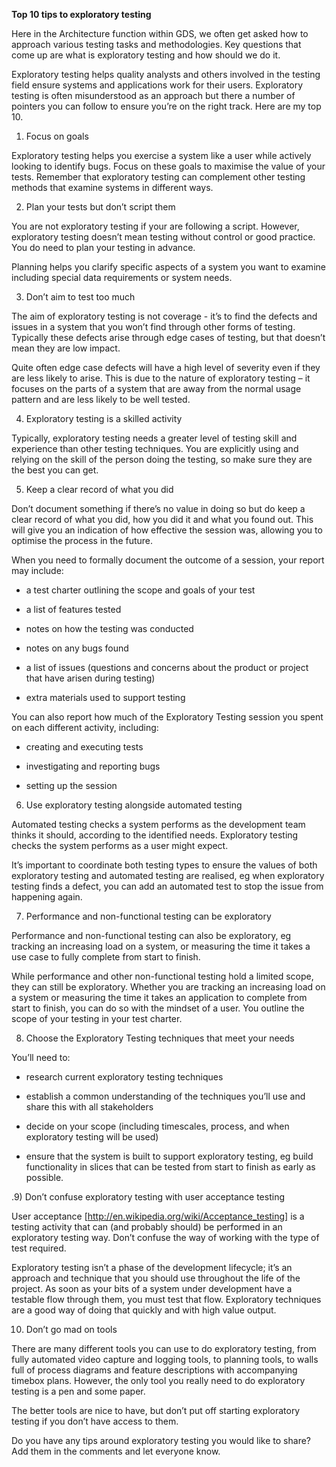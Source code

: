 **Top 10 tips to exploratory testing**

Here in the Architecture function within GDS, we often get asked how to approach various testing tasks and methodologies. Key questions that come up are what is exploratory testing and how should we do it.

Exploratory testing helps quality analysts and others involved in the testing field ensure systems and applications work for their users. Exploratory testing is often misunderstood as an approach but there a number of pointers you can follow to ensure you’re on the right track. Here are my top 10.

1) Focus on goals

Exploratory testing helps you exercise a system like a user while actively looking to identify bugs. Focus on these goals to maximise the value of your tests. Remember that exploratory testing can complement other testing methods that examine systems in different ways.

2) Plan your tests but don’t script them

You are not exploratory testing if your are following a script. However, exploratory testing doesn’t mean testing without control or good practice. You do need to plan your testing in advance.

Planning helps you clarify specific aspects of a system you want to examine including special data requirements or system needs.

3) Don’t aim to test too much

The aim of exploratory testing is not coverage - it’s to find the defects and issues in a system that you won’t find through other forms of testing. Typically these defects arise through edge cases of testing, but that doesn’t mean they are low impact.

Quite often edge case defects will have a high level of severity even if they are less likely to arise. This is due to the nature of exploratory testing – it focuses on the parts of a system that are away from the normal usage pattern and are less likely to be well tested.

4) Exploratory testing is a skilled activity

Typically, exploratory testing needs a greater level of testing skill and experience than other testing techniques. You are explicitly using and relying on the skill of the person doing the testing, so make sure they are the best you can get.

5) Keep a clear record of what you did

Don’t document something if there’s no value in doing so but do keep a clear record of what you did, how you did it and what you found out. This will give you an indication of how effective the session was, allowing you to optimise the process in the future.

When you need to formally document the outcome of a session, your report may include:

* a test charter outlining the scope and goals of your test

* a list of features tested

* notes on how the testing was conducted

* notes on any bugs found

* a list of issues (questions and concerns about the product or project that have arisen during testing)

* extra materials used to support testing

You can also report how much of the Exploratory Testing session you spent on each different activity, including:

* creating and executing tests

* investigating and reporting bugs

* setting up the session

6) Use exploratory testing alongside automated testing

Automated testing checks a system performs as the development team thinks it should, according to the identified needs. Exploratory testing checks the system performs as a user might expect.

It’s important to coordinate both testing types to ensure the values of both exploratory testing and automated testing are realised, eg  when exploratory testing finds a defect, you can add an automated test to stop the issue from happening again.

7) Performance and non-functional testing can be exploratory

Performance and non-functional testing can also be exploratory, eg tracking an increasing load on a system, or measuring the time it takes a use case to fully complete from start to finish.

While performance and other non-functional testing hold a limited scope, they can still be exploratory. Whether you are tracking an increasing load on a system or measuring the time it takes an application to complete from start to finish, you can do so with the mindset of a user. You outline the scope of your testing in your test charter.

8) Choose the Exploratory Testing techniques that meet your needs

You’ll need to:

* research current exploratory testing techniques

* establish a common understanding of the techniques  you’ll use and share this with all stakeholders

* decide on your scope (including timescales, process, and when exploratory testing  will be used)

* ensure that the system is built to support exploratory testing, eg build functionality in slices that can be tested from start to finish as early as possible.

.9) Don’t confuse exploratory testing with user acceptance testing

User acceptance [http://en.wikipedia.org/wiki/Acceptance_testing] is a testing activity that can (and probably should) be performed in an exploratory testing way. Don’t confuse the way of working with the type of test required.

Exploratory testing isn’t a phase of the development lifecycle; it’s an approach and technique that you should use throughout the life of the project. As soon as your bits of a system under development have a testable flow through them, you must test that flow. Exploratory techniques are a good way of doing that quickly and with high value output.

10) Don’t go mad on tools

There are many different tools you can use to do exploratory testing, from fully automated video capture and logging tools, to planning tools, to walls full of process diagrams and feature descriptions with accompanying timebox plans. However, the only tool you really need to do exploratory testing is a pen and some paper.

The better tools are nice to have, but don’t put off starting exploratory testing if you don’t have access to them.

Do you have any tips around exploratory testing you would like to share?  Add them in the comments and let everyone know.

